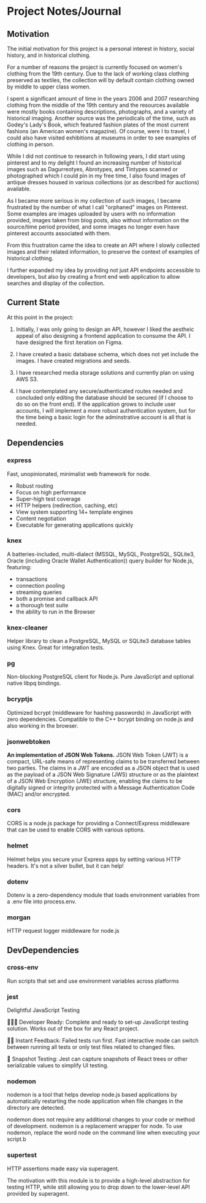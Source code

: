 # Project Notes/Journal #

## Motivation ##

The initial motivation for this project is a personal interest in history, social history, and in historical clothing.

For a number of reasons the project is currently focused on women's clothing from the 19th century.  Due to the lack of working class clothing preserved as textiles, the collection will by default contain clothing owned by middle to upper class women.

I spent a significant amount of time in the years 2006 and 2007 researching clothing from the middle of the 19th century and the resources available were mostly books containing descriptions, photographs, and a variety of historical imaging.  Another source was the periodicals of the time, such as Godey's Lady's Book, which featured fashion plates of the most current fashions (an American women's magazine).  Of course, were I to travel, I could also have visited exhibitions at museums in order to see examples of clothing in person.

While I did not continue to research in following years, I did start using pinterest and to my delight I found an increasing number of historical images such as Dagurreotyes, Abrotypes, and Tintypes scanned or photographed which I could pin in my free time, I also found images of antique dresses housed in various collections (or as described for auctions) available.  

As I became more serious in my collection of such images, I became frustrated by the number of what I call "orphaned" images on Pinterest. Some examples are images uploaded by users with no information provided, images taken from blog posts, also without information on the source/time period provided, and some images no longer even have pinterest accounts associated with them.  

From this frustration came the idea to create an API where I slowly collected images and their related information, to preserve the context of examples of historical clothing.  

I further expanded my idea by providing not just API endpoints accessible to developers, but also by creating a front end web application to allow searches and display of the collection.

## Current State ##

At this point in the project:

1. Initially, I was only going to design an API, however I liked the aestheic appeal of also designing a frontend application to consume the API.  I have designed the first iteration on Figma.

2. I have created a basic database schema, which does not yet include the images.  I have created migrations and seeds.

3. I have researched media storage solutions and currently plan on using AWS S3.  

4.  I have contemplated any secure/authenticated routes needed and concluded only editing the database should be secured (if I choose to do so on the front end).  If the application grows to include user accounts, I will implement a more robust authentication system, but for the time being a basic login for the adminstrative account is all that is needed.


## Dependencies ##
### **express** ###  
Fast, unopinionated, minimalist web framework for node.
* Robust routing
* Focus on high performance
* Super-high test coverage
* HTTP helpers (redirection, caching, etc)
* View system supporting 14+ template engines
* Content negotiation
* Executable for generating applications quickly
	
### **knex** ###
A batteries-included, multi-dialect (MSSQL, MySQL, PostgreSQL, SQLite3, Oracle (including Oracle Wallet Authentication)) query builder for Node.js, featuring:

* transactions
* connection pooling
* streaming queries
* both a promise and callback API
* a thorough test suite
* the ability to run in the Browser

### **knex-cleaner** ###
Helper library to clean a PostgreSQL, MySQL or SQLite3 database tables using Knex. Great for integration tests.
### **pg** ###
Non-blocking PostgreSQL client for Node.js. Pure JavaScript and optional native libpq bindings.
### **bcryptjs** ###
Optimized bcrypt (middleware for hashing passwords) in JavaScript with zero dependencies. Compatible to the C++ bcrypt binding on node.js and also working in the browser.
### **jsonwebtoken** ###
**An implementation of JSON Web Tokens.**
JSON Web Token (JWT) is a compact, URL-safe means of representing claims to be transferred between two parties.  The claims in a JWT are encoded as a JSON object that is used as the payload of a JSON Web Signature (JWS) structure or as the plaintext of a JSON Web Encryption (JWE) structure, enabling the claims to be digitally signed or integrity protected with a Message Authentication Code (MAC) and/or encrypted.
### **cors** ###
CORS is a node.js package for providing a Connect/Express middleware that can be used to enable CORS with various options.
### **helmet** ###
Helmet helps you secure your Express apps by setting various HTTP headers. It's not a silver bullet, but it can help!
### **dotenv** ###
Dotenv is a zero-dependency module that loads environment variables from a .env file into process.env.

### **morgan** ###
HTTP request logger middleware for node.js

## DevDependencies ##

### **cross-env** ###
Run scripts that set and use environment variables across platforms

### **jest** ###
Delightful JavaScript Testing

👩🏻‍💻 Developer Ready: Complete and ready to set-up JavaScript testing solution. Works out of the box for any React project.

🏃🏽 Instant Feedback: Failed tests run first. Fast interactive mode can switch between running all tests or only test files related to changed files.

📸 Snapshot Testing: Jest can capture snapshots of React trees or other serializable values to simplify UI testing.
### **nodemon** ###
nodemon is a tool that helps develop node.js based applications by automatically restarting the node application when file changes in the directory are detected.

nodemon does not require any additional changes to your code or method of development. nodemon is a replacement wrapper for node. To use nodemon, replace the word node on the command line when executing your script.b
### **supertest** ###
HTTP assertions made easy via superagent.

The motivation with this module is to provide a high-level abstraction for testing HTTP, while still allowing you to drop down to the lower-level API provided by superagent.

